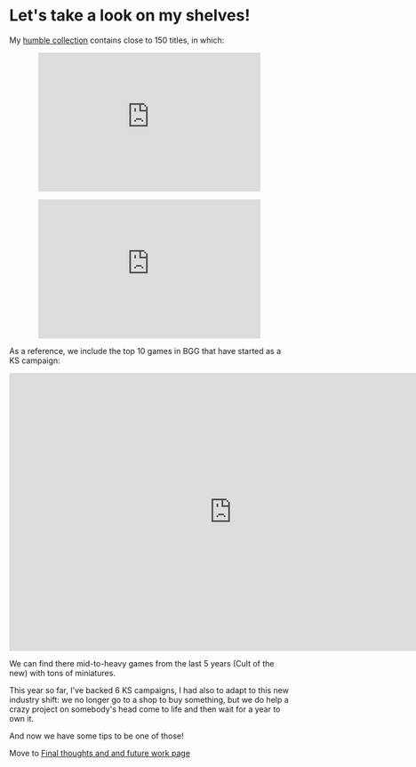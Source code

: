 
# Let's take a look on my shelves!

My [humble collection](https://boardgamegeek.com/collection/user/bbol24?own=1&subtype=boardgame&ff=1) contains close to 150 titles, in which:

<p align="center">
<iframe
  src="https://dcl.dev.looker.com/embed/looks/882"
  width="400"
  height="250"
   frameborder='0'>
</iframe></p>

<p align="center">
<iframe
  src="https://dcl.dev.looker.com/embed/looks/883"
  width="400"
  height="250"
   frameborder='0'>
</iframe></p>

As a reference, we include the top 10 games in BGG that have started as a KS campaign:

<p align="center">
<iframe
  src="https://dcl.dev.looker.com/embed/looks/924"
  width="800"
  height="500"
   frameborder='0'>
</iframe></p>

We can find there mid-to-heavy games from the last 5 years (Cult of the new) with tons of miniatures.

This year so far, I've backed 6 KS campaigns, I had also to adapt to this new industry shift: we no longer go to a shop to buy something, but we do help a crazy project on somebody's head come to life and then wait for a year to own it. 

And now we have some tips to be one of those!

Move to [Final thoughts and and future work page](https://diegocamlooker.github.io/Kickstarter/final)
